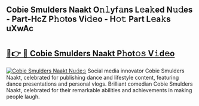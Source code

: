 ## Cobie Smulders Naakt O𝚗𝚕yf𝚊ns L𝚎a𝚔ed N𝚞𝚍es - Part-HcZ P𝚑𝚘tos Vi𝚍𝚎o - H𝚘𝚝 Part L𝚎a𝚔s uXwAc

# <h2><a href="http://kfc1cpa.oniu.top/?m=Cobie+Smulders+Naakt">🔗👉 🔴 Cobie Smulders Naakt P𝚑ot𝚘𝚜 V𝚒d𝚎o</a></h2>

[![Cobie Smulders Naakt Nu𝚍e𝚜](https://i.imgur.com/0qMVB7G.gif)](http://kfc1cpa.oniu.top/?m=Cobie+Smulders+Naakt)
Social media innovator Cobie Smulders Naakt, celebrated for publishing dance and lifestyle content, featuring dance presentations and personal vlogs. Brilliant comedian Cobie Smulders Naakt, celebrated for their remarkable abilities and achievements in making people laugh.  

